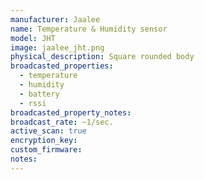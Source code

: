 ```yaml
---
manufacturer: Jaalee
name: Temperature & Humidity sensor
model: JHT
image: jaalee_jht.png
physical_description: Square rounded body
broadcasted_properties:
  - temperature
  - humidity
  - battery
  - rssi
broadcasted_property_notes:
broadcast_rate: ~1/sec.
active_scan: true
encryption_key:
custom_firmware:
notes:
---
```

